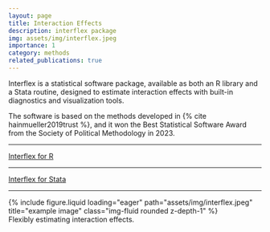 ```yaml
---
layout: page
title: Interaction Effects
description: interflex package
img: assets/img/interflex.jpeg
importance: 1
category: methods
related_publications: true
---
```


Interflex is a statistical software package, available as both an R library and a Stata routine, designed to estimate interaction effects with built-in diagnostics and visualization tools.

The software is based on the methods developed in {% cite hainmueller2019trust %}, and it won the Best Statistical Software Award from the Society of Political Methodology in 2023.



---
[Interflex for R](https://yiqingxu.org/packages/interflex/)

---

[Interflex for Stata](https://yiqingxu.org/packages/interflex/StataGuide.pdf)

---


<div class="row">
    <div class="col-sm mt-3 mt-md-0">
        {% include figure.liquid loading="eager" path="assets/img/interflex.jpeg" title="example image" class="img-fluid rounded z-depth-1" %}
    </div>
</div>
<div class="caption">
    Flexibly estimating interaction effects.
</div>


